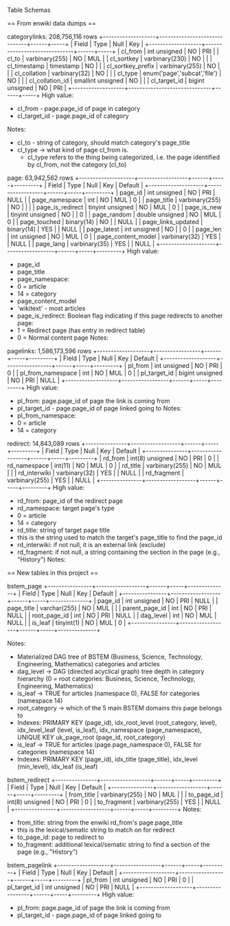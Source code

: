Table Schemas

== From enwiki data dumps ==

categorylinks: 208,756,116 rows
+-------------------+------------------------------+------+-----+
| Field             | Type                         | Null | Key | 
+-------------------+------------------------------+------+-----+
| cl_from           | int unsigned                 | NO   | PRI | 
| cl_to             | varbinary(255)               | NO   | MUL |
| cl_sortkey        | varbinary(230)               | NO   |     |
| cl_timestamp      | timestamp                    | NO   |     |
| cl_sortkey_prefix | varbinary(255)               | NO   |     |
| cl_collation      | varbinary(32)                | NO   |     |
| cl_type           | enum('page','subcat','file') | NO   |     | 
| cl_collation_id   | smallint unsigned            | NO   |     | 
| cl_target_id      | bigint unsigned              | NO   | PRI | 
+-------------------+------------------------------+------+-----+
High value: 
- cl_from - page.page_id of page in category
- cl_target_id - page.page_id of category 

Notes:
- cl_to - string of category, should match category's page_title
- cl_type → what kind of page cl_from is. 
  - cl_type refers to the thing being categorized, i.e. the page identified by cl_from, not the category (cl_to)
  
page: 63,942,562 rows
+--------------------+------------------+------+-----+---------+
| Field              | Type             | Null | Key | Default | 
+--------------------+------------------+------+-----+---------+
| page_id            | int unsigned     | NO   | PRI | NULL    | 
| page_namespace     | int              | NO   | MUL | 0       |
| page_title         | varbinary(255)   | NO   |     |         |
| page_is_redirect   | tinyint unsigned | NO   | MUL | 0       |
| page_is_new        | tinyint unsigned | NO   |     | 0       |
| page_random        | double unsigned  | NO   | MUL | 0       |
| page_touched       | binary(14)       | NO   |     | NULL    |
| page_links_updated | binary(14)       | YES  |     | NULL    |
| page_latest        | int unsigned     | NO   |     | 0       |
| page_len           | int unsigned     | NO   | MUL | 0       |
| page_content_model | varbinary(32)    | YES  |     | NULL    |
| page_lang          | varbinary(35)    | YES  |     | NULL    |
+--------------------+------------------+------+-----+---------+
High value:
- page_id
- page_title
- page_namespace:
 - 0 = article
 - 14 = category
- page_content_model
 - 'wikitext' - most articles
- page_is_redirect: Boolean flag indicating if this page redirects to another page:
 - 1 = Redirect page (has entry in redirect table)
 - 0 = Normal content page
Notes:

pagelinks: 1,586,173,596 rows
+-------------------+-----------------+------+-----+---------+
| Field             | Type            | Null | Key | Default | 
+-------------------+-----------------+------+-----+---------+
| pl_from           | int unsigned    | NO   | PRI | 0       |
| pl_from_namespace | int             | NO   | MUL | 0       |
| pl_target_id      | bigint unsigned | NO   | PRI | NULL    |
+-------------------+-----------------+------+-----+---------+
High value:
- pl_from: page.page_id of page the link is coming from
- pl_target_id - page.page_id of page linked going to 
Notes:
- pl_from_namespace:
 - 0 = article
 - 14 = category
   
redirect: 14,843,089 rows
+---------------+------------------+------+-----+---------+
| Field         | Type             | Null | Key | Default |
+---------------+------------------+------+-----+---------+
| rd_from       | int(8) unsigned  | NO   | PRI | 0       |
| rd_namespace  | int(11)          | NO   | MUL | 0       |
| rd_title      | varbinary(255)   | NO   | MUL |         |
| rd_interwiki  | varbinary(32)    | YES  |     | NULL    |
| rd_fragment   | varbinary(255)   | YES  |     | NULL    |
+---------------+------------------+------+-----+---------+
High value:
- rd_from: page_id of the redirect page
- rd_namespace: target page's type
 - 0 = article
 - 14 = category
- rd_title: string of target page title
 - this is the string used to match the target's page_title to find the page_id
- rd_interwiki: if not null, it is an external link (exclude)
- rd_fragment: if not null, a string containing the section in the page (e.g., "History")
Notes:

== New tables in this project ==

bstem_page
+----------------+------------------+------+-----+--------------+
| Field          | Type             | Null | Key | Default      |
+----------------+------------------+------+-----+--------------+
| page_id        | int unsigned     | NO   | PRI | NULL         |
| page_title     | varchar(255)     | NO   | MUL |              |
| parent_page_id | int              | NO   | PRI | NULL         |
| root_page_id   | int              | NO   | PRI | NULL         |
| dag_level      | int              | NO   | MUL | NULL         |
| is_leaf        | tinyint(1)       | NO   | MUL | 0            |
+----------------+------------------+------+-----+--------------+

Notes:
- Materialized DAG tree of BSTEM (Business, Science, Technology, Engineering, Mathematics) categories and articles
- dag_level → DAG (directed acyclical graph) tree depth in category hierarchy (0 = root categories: Business, Science, Technology, Engineering, Mathematics)
- is_leaf → TRUE for articles (namespace 0), FALSE for categories (namespace 14) 
- root_category → which of the 5 main BSTEM domains this page belongs to
- Indexes: PRIMARY KEY (page_id), idx_root_level (root_category, level), idx_level_leaf (level, is_leaf), idx_namespace (page_namespace), UNIQUE KEY uk_page_root (page_id, root_category)
- is_leaf → TRUE for articles (page.page_namespace 0), FALSE for categories (namespace 14)
- Indexes: PRIMARY KEY (page_id), idx_title (page_title), idx_level (min_level), idx_leaf (is_leaf)


bstem_redirect
+---------------+------------------+------+-----+---------+
| Field         | Type             | Null | Key | Default |
+---------------+------------------+------+-----+---------+
| from_title    | varbinary(255)   | NO   | MUL |         |
| to_page_id    | int(8) unsigned  | NO   | PRI | 0       |
| to_fragment   | varbinary(255)   | YES  |     | NULL    |
+---------------+------------------+------+-----+---------+
Notes:
- from_title: string from the enwiki rd_from's page.page_title
 - this is the lexical/sematic string to match on for redirect
- to_page_id: page to redirect to
- to_fragment: additional lexical/sematic string to find a section of the page (e.g., "History")

bstem_pagelink
+-------------------+-----------------+------+-----+---------+
| Field             | Type            | Null | Key | Default | 
+-------------------+-----------------+------+-----+---------+
| pl_from           | int unsigned    | NO   | PRI | 0       |
| pl_target_id      | int unsigned    | NO   | PRI | NULL    |
+-------------------+-----------------+------+-----+---------+
High value:
- pl_from: page.page_id of page the link is coming from
- pl_target_id - page.page_id of page linked going to 

